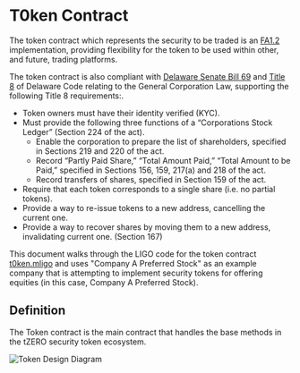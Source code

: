 # T0ken Contract
The token contract which represents the security to be traded is an [FA1.2][fa1.2] implementation, providing flexibility
for the token to be used within other, and future, trading platforms.

The token contract is also compliant with [Delaware Senate Bill 69][bill-69] and [Title 8][title-8] of Delaware Code
relating to the General Corporation Law, supporting the following Title 8 requirements:.

- Token owners must have their identity verified (KYC).
- Must provide the following three functions of a “Corporations Stock Ledger” (Section 224 of the act).
  - Enable the corporation to prepare the list of shareholders, specified in Sections 219 and 220 of the act.
  - Record “Partly Paid Share,” “Total Amount Paid,” “Total Amount to be Paid,” specified in Sections 156, 159, 217(a) and 218 of the act.
  - Record transfers of shares, specified in Section 159 of the act.
- Require that each token corresponds to a single share (i.e. no partial tokens).
- Provide a way to re-issue tokens to a new address, cancelling the current one.
- Provide a way to recover shares by moving them to a new address, invalidating current one. (Section 167)

This document walks through the LIGO code for the token contract [t0ken.mligo](../../src/contracts/t0ken.mligo) and
uses "Company A Preferred Stock" as an example company that is attempting to implement security tokens for offering
equities (in this case, Company A Preferred Stock).

## Definition
The Token contract is the main contract that handles the base methods in the tZERO security token ecosystem.

![Token Design Diagram][design]  


[fa1.2]: https://gitlab.com/tzip/tzip/-/blob/master/proposals/tzip-7/tzip-7.md
[bill-69]: //legis.delaware.gov/json/BillDetail/GenerateHtmlDocument?legislationId=25730&legislationTypeId=1&docTypeId=2&legislationName=SB69
[title-8]: //legis.delaware.gov/json/BillDetail/GenerateHtmlDocument?legislationId=25730&legislationTypeId=1&docTypeId=2&legislationName=SB69
[design]: http://www.plantuml.com/plantuml/png/dLJ1Jjj043t7Nx62GnqA5LHjKIk422cfEBLASaTZUnAlijwrPiT4AUNVwzq49zwOe3OdvxtTUU-DPtnZ6OYhGaNln77NJqnufT1sav5TI5q2GI5i3fbPIZqNCr0MTvWIqWNCKJn5lSHGXZGqof0uFZyVtbr-ZtepexaDFU_SbfgHPf3w-q1abi7rf2u_9rFfR4CCBqTVxxuS49l8toWkFhTaXf9IXTam1uAKaPpQOMEf0cjVCvKZrDgthreBY6Kk6Tzst6Mf1ymaaufnTDYkAKgZKRDuUbE_WRh21IP2avzgrLncAB0eUIKAvDnaratNF_-YQFloZqQ3YmyVZyJLbOZlJxsvlhY-Tc7UYoc1jZCa4VFcwS67xZjoK9Pa7b74i7xOeNuW3vGoImsfuzqZw3GuSGiAjECJKFlir32eILMMQYNYIaiM9q83YzHeTfFKhziHlMp0z7o1keumnfH1pnMk0snJjktxiEDss5frHgOGtmHa6Q6r7c8J08-WAgmn3HprdgDTZLOREYLiYJf3QfKyKB3fsq7NTPUH0fUDK0jDGIate3MysybGDW7rFwA7o_kbRjxJS5smAGTP8RNTrXCMsHFIsce_tQf8ZAf1ooJrt6CPsfHaoTBeDi5kZXxiUf2yiwQmJpcJMjeSivfBZ56UR1hlBCKldavUJ9owAdsHoFb30QM_aO0AptUS8fnBoxGAyb2bq0PO2PNTclBGo3kztnWNST-ZxZzEpGAr5R5JzEW4UU1wshXfO7-Uzl5VQy7OwJNWU6Du__ZOUMx3pTVYvoCIoGmxlXhFRclz5qTS_JaxMmz450NhQHgcsQaGRrOZP19GdVWDwgmgr5y0
